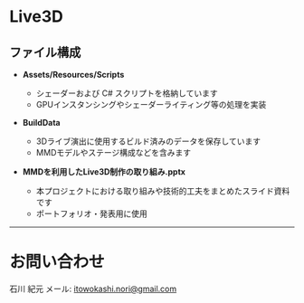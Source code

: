 # Live3D

## ファイル構成

- **Assets/Resources/Scripts**  
    - シェーダーおよび C# スクリプトを格納しています
    - GPUインスタンシングやシェーダーライティング等の処理を実装

- **BuildData**
    - 3Dライブ演出に使用するビルド済みのデータを保存しています
    - MMDモデルやステージ構成などを含みます

- **MMDを利用したLive3D制作の取り組み.pptx**  
    - 本プロジェクトにおける取り組みや技術的工夫をまとめたスライド資料です
    - ポートフォリオ・発表用に使用

---

# お問い合わせ
石川 紀元
メール: itowokashi.nori@gmail.com